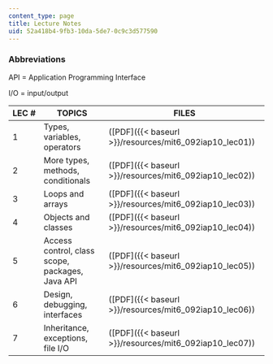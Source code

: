 ```yaml
---
content_type: page
title: Lecture Notes
uid: 52a418b4-9fb3-10da-5de7-0c9c3d577590
---
```


### Abbreviations

API = Application Programming Interface

I/O = input/output

| LEC # | TOPICS | FILES |
| --- | --- | --- |
| 1 | Types, variables, operators | ([PDF]({{< baseurl >}}/resources/mit6_092iap10_lec01)) |
| 2 | More types, methods, conditionals | ([PDF]({{< baseurl >}}/resources/mit6_092iap10_lec02)) |
| 3 | Loops and arrays | ([PDF]({{< baseurl >}}/resources/mit6_092iap10_lec03)) |
| 4 | Objects and classes | ([PDF]({{< baseurl >}}/resources/mit6_092iap10_lec04)) |
| 5 | Access control, class scope, packages, Java API | ([PDF]({{< baseurl >}}/resources/mit6_092iap10_lec05)) |
| 6 | Design, debugging, interfaces | ([PDF]({{< baseurl >}}/resources/mit6_092iap10_lec06)) |
| 7 | Inheritance, exceptions, file I/O | ([PDF]({{< baseurl >}}/resources/mit6_092iap10_lec07))